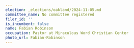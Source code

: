 ```yaml
---
election: _elections/oakland/2024-11-05.md
committee_name: No committee registered
filer_id: ''
is_incumbent: false
name: Fabian Robinson
occupation: Pastor at Miraculous Word Christian Center
photo_url: Fabian-Robinson
---
```

